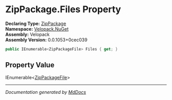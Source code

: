 ﻿<!--  
  <auto-generated>   
    The contents of this file were generated by a tool.  
    Changes to this file may be list if the file is regenerated  
  </auto-generated>   
-->

# ZipPackage.Files Property

**Declaring Type:** [ZipPackage](../index.md)  
**Namespace:** [Velopack.NuGet](../../index.md)  
**Assembly:** Velopack  
**Assembly Version:** 0.0.1053+0cec039

```csharp
public IEnumerable<ZipPackageFile> Files { get; }
```

## Property Value

IEnumerable\<[ZipPackageFile](../../ZipPackageFile/index.md)\>

___

*Documentation generated by [MdDocs](https://github.com/ap0llo/mddocs)*
